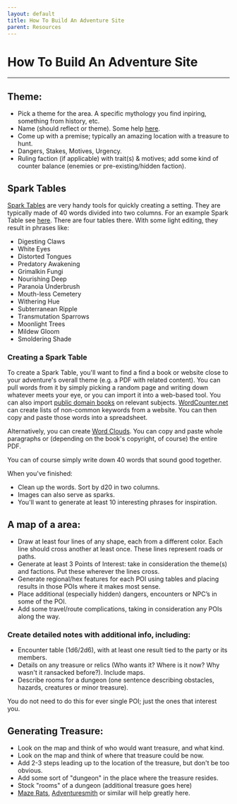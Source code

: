 ```yaml
---
layout: default
title: How To Build An Adventure Site
parent: Resources
---
```


# How To Build An Adventure Site
---

## Theme:
- Pick a theme for the area. A specific mythology you find inpiring, something from history, etc.
- Name (should reflect or theme). Some help [here](https://www.fantasynamegenerators.com/forest_names.php).
- Come up with a premise; typically an amazing location with a treasure to hunt.
- Dangers, Stakes, Motives, Urgency.
- Ruling faction (if applicable) with trait(s) & motives; add some kind of counter balance (enemies or pre-existing/hidden faction).

## Spark Tables
[Spark Tables](https://www.bastionland.com/2017/11/electric-modernity-and-spark-tables.html) are very handy tools for quickly creating a setting. They are typically made of 40 words divided into two columns. For an example Spark Table see [here](https://docs.google.com/spreadsheets/d/1b3E3FsQVvjqAMVcDIVXXQmo9g6bH0fQBDbzRJ6K5F10/edit#gid=0). There are four tables there. With some light editing, they result in phrases like:  
- Digesting Claws
- White Eyes
- Distorted Tongues
- Predatory Awakening
- Grimalkin Fungi
- Nourishing Deep
- Paranoia Underbrush
- Mouth-less Cemetery
- Withering Hue
- Subterranean Ripple
- Transmutation Sparrows
- Moonlight Trees
- Mildew Gloom
- Smoldering Shade


### Creating a Spark Table
To create a Spark Table, you'll want to find a find a book or website close to your adventure's overall theme (e.g. a PDF with related content). You can pull words from it by simply picking a random page and writing down whatever meets your eye, or you can import it into a web-based tool. You can also import [public domain books](https://archive.org/details/texts) on relevant subjects. [WordCounter.net](https://wordcounter.net/website-word-count) can create lists of non-common keywords from a website. You can then copy and paste those words into a spreadsheet.

Alternatively, you can create [Word Clouds](https://coolinfographics.com/word-clouds). You can copy and paste whole paragraphs or (depending on the book's copyright, of course) the entire PDF.

You can of course simply write down 40 words that sound good together.

When you've finished:  
- Clean up the words. Sort by d20 in two columns.
- Images can also serve as sparks.
- You'll want to generate at least 10 interesting phrases for inspiration.  

## A map of a area:
- Draw at least four lines of any shape, each from a different color. Each line should cross another at least once. These lines represent roads or paths.
- Generate at least 3 Points of Interest: take in consideration the theme(s) and factions. Put these wherever the lines cross.
- Generate regional/hex features for each POI using tables and placing results in those POIs where it makes most sense.
- Place additional (especially hidden) dangers, encounters or NPC’s in some of the POI.
- Add some travel/route complications, taking in consideration any POIs along the way.

### Create detailed notes with additional info, including:
- Encounter table (1d6/2d6), with at least one result tied to the party or its members.
- Details on any treasure or relics (Who wants it? Where is it now? Why wasn't it ransacked before?). Include maps.
- Describe rooms for a dungeon (one sentence describing obstacles, hazards, creatures or minor treasure).

You do not need to do this for ever single POI; just the ones that interest you.

## Generating Treasure:
- Look on the map and think of who would want treasure, and what kind.
- Look on the map and think of where that treasure could be now.
- Add 2-3 steps leading up to the location of the treasure, but don't be too obvious.
- Add some sort of "dungeon" in the place where the treasure resides.
- Stock "rooms" of a dungeon (additional treasure goes here)
- [Maze Rats](https://questingbeast.itch.io/maze-rats), [Adventuresmith](https://play.google.com/store/apps/details?id=org.steavesea.adventuresmith&hl=en_US&gl=US) or similar will help greatly here.
